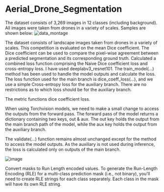 # Aerial_Drone_Segmentation

The dataset consists of 3,269 images in 12 classes (including background). All images were taken from drones in a variety of scales. Samples are shown below:
![data_montage](https://github.com/user-attachments/assets/a9a180cd-4e4e-4595-989e-231705ff3405)

The dataset consists of landscape images taken from drones in a variety of scales.
This competition is evaluated on the mean Dice coefficient. The Dice coefficient can be used to compare the pixel-wise agreement between a predicted segmentation and its corresponding ground truth.
Calculated a combined loss function comprising the Naive Dice coefficient loss and cross-entropy loss.
I have used deeplabv3_resnet101.
The train_model(...) method has been used to handle the model outputs and calculate the loss. The loss function used for the main branch is dice_coeff_loss(...), and we use a simple Cross-entropy loss for the auxiliary branch. There are no restrictions as to which loss should be for the auxiliary branch.

The metric functions dice coefficient loss.

When using Torchvision models, we need to make a small change to access the outputs from the forward pass. The forward pass of the model returns a dictionary containing two keys, out & aux. The out key holds the output from the main branch path of the model, while the aux key holds the output from the auxiliary branch.

The validate(...) function remains almost unchanged except for the method to access the model outputs. As the auxiliary is not used during inference, the loss is calculated only on outputs of the main branch.

![image](https://github.com/user-attachments/assets/c7a2e7ac-9332-4bdb-97d5-dc88eb4b9078)


Convert masks to Run Length encoded values. To generate the Run-Length Encoding (RLE) for a multi-class prediction mask (i.e., not binary), you'll need to create RLE strings for each class separately. Each class in the mask will have its own RLE string.


